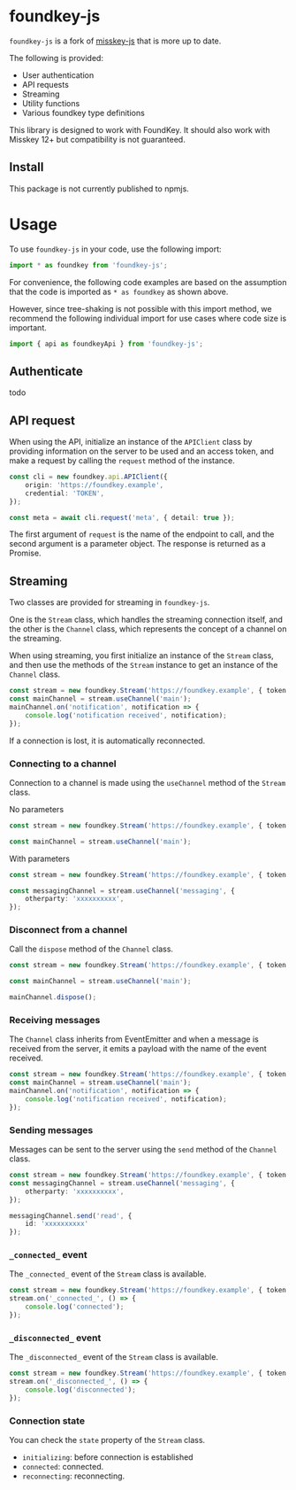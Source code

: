 # foundkey-js
`foundkey-js` is a fork of [misskey-js](https://github.com/misskey-dev/misskey.js) that is more up to date.

The following is provided:
- User authentication
- API requests
- Streaming
- Utility functions
- Various foundkey type definitions

This library is designed to work with FoundKey. It should also work with Misskey 12+ but compatibility is not guaranteed.

## Install
This package is not currently published to npmjs.

# Usage
To use `foundkey-js` in your code, use the following import:
``` ts
import * as foundkey from 'foundkey-js';
```

For convenience, the following code examples are based on the assumption that the code is imported as `* as foundkey` as shown above.

However, since tree-shaking is not possible with this import method, we recommend the following individual import for use cases where code size is important.

``` ts
import { api as foundkeyApi } from 'foundkey-js';
```

## Authenticate
todo

## API request
When using the API, initialize an instance of the `APIClient` class by providing information on the server to be used and an access token, and make a request by calling the `request` method of the instance.

``` ts
const cli = new foundkey.api.APIClient({
	origin: 'https://foundkey.example',
	credential: 'TOKEN',
});

const meta = await cli.request('meta', { detail: true });
```

The first argument of `request` is the name of the endpoint to call, and the second argument is a parameter object. The response is returned as a Promise.

## Streaming
Two classes are provided for streaming in `foundkey-js`.

One is the `Stream` class, which handles the streaming connection itself, and the other is the `Channel` class, which represents the concept of a channel on the streaming.

When using streaming, you first initialize an instance of the `Stream` class, and then use the methods of the `Stream` instance to get an instance of the `Channel` class.

``` ts
const stream = new foundkey.Stream('https://foundkey.example', { token: 'TOKEN' });
const mainChannel = stream.useChannel('main');
mainChannel.on('notification', notification => {
	console.log('notification received', notification);
});
```

If a connection is lost, it is automatically reconnected.

### Connecting to a channel
Connection to a channel is made using the `useChannel` method of the `Stream` class.

No parameters
``` ts
const stream = new foundkey.Stream('https://foundkey.example', { token: 'TOKEN' });

const mainChannel = stream.useChannel('main');
```

With parameters
``` ts
const stream = new foundkey.Stream('https://foundkey.example', { token: 'TOKEN' });

const messagingChannel = stream.useChannel('messaging', {
	otherparty: 'xxxxxxxxxx',
});
```

### Disconnect from a channel
Call the `dispose` method of the `Channel` class.

``` ts
const stream = new foundkey.Stream('https://foundkey.example', { token: 'TOKEN' });

const mainChannel = stream.useChannel('main');

mainChannel.dispose();
```

### Receiving messages
The `Channel` class inherits from EventEmitter and when a message is received from the server, it emits a payload with the name of the event received.

``` ts
const stream = new foundkey.Stream('https://foundkey.example', { token: 'TOKEN' });
const mainChannel = stream.useChannel('main');
mainChannel.on('notification', notification => {
	console.log('notification received', notification);
});
```

### Sending messages
Messages can be sent to the server using the `send` method of the `Channel` class.

``` ts
const stream = new foundkey.Stream('https://foundkey.example', { token: 'TOKEN' });
const messagingChannel = stream.useChannel('messaging', {
	otherparty: 'xxxxxxxxxx',
});

messagingChannel.send('read', {
	id: 'xxxxxxxxxx'
});
```

### `_connected_` event
The `_connected_` event of the `Stream` class is available.

``` ts
const stream = new foundkey.Stream('https://foundkey.example', { token: 'TOKEN' });
stream.on('_connected_', () => {
	console.log('connected');
});
```

### `_disconnected_` event
The `_disconnected_` event of the `Stream` class is available.

``` ts
const stream = new foundkey.Stream('https://foundkey.example', { token: 'TOKEN' });
stream.on('_disconnected_', () => {
	console.log('disconnected');
});
```

### Connection state
You can check the `state` property of the `Stream` class.

- `initializing`: before connection is established
- `connected`: connected.
- `reconnecting`: reconnecting.

